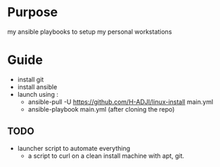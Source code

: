 # Purpose

my ansible playbooks to setup my personal workstations

# Guide

- install git
- install ansible
- launch using :
  - ansible-pull -U https://github.com/H-ADJI/linux-install main.yml
  - ansible-playbook main.yml (after cloning the repo)

## TODO

- launcher script to automate everything
  - a script to curl on a clean install machine with apt, git.
